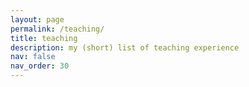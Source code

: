 ```yaml
---
layout: page
permalink: /teaching/
title: teaching
description: my (short) list of teaching experience
nav: false
nav_order: 30
---
```


<!-- TEALS -->
<!-- CS 220 -->
<!-- CS 402 -->
